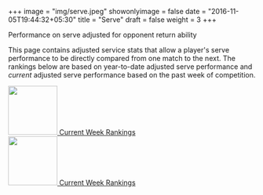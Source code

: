 +++
image = "img/serve.jpeg"
showonlyimage = false
date = "2016-11-05T19:44:32+05:30"
title = "Serve"
draft = false
weight = 3
+++

Performance on serve adjusted for opponent return ability

<!--more-->

This page contains adjusted service stats that allow a player's serve performance to be directly compared from one match to the next. The rankings below are based on year-to-date adjusted serve performance and _current_ adjusted serve performance based on the past week of competition.

<div class="container-fluid">
<div class="row">
<!--<div class="col-xs-6 col-sm-3">-->
<!--<a href="/serve_atp_table/">-->
<!--<img src="/img/200px-ATP_World_Tour.png" width="100px">-->
<!--Year-to-date Rankings-->
<!--</a>-->
<!--</div>-->
<!--<div class="col-xs-6 col-sm-3">-->
<!--<a href="{/serve_wta_table/">-->
<!--<img src="/img/wta.jpg" width="100px">-->
<!--Year-to-date Rankings-->
<!--</a>-->
<!--</div>-->
<div class="col-xs-6 col-sm-3">
<a href="/serve_atp_week_table/">
<img src="/img/atp-box.jpeg" width="100px">
Current Week Rankings
</a>
</div>
<div class="col-xs-6 col-sm-3">
<a href="/serve_wta_week_table/">
<img src="/img/wta-box.jpeg" width="100px">
Current Week Rankings
</a>
</div>
</div>
</div>
